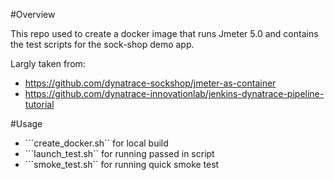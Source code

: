 #Overview

This repo used to create a docker image that runs Jmeter 5.0 and contains the test scripts for the sock-shop demo app.

Largly taken from:
* https://github.com/dynatrace-sockshop/jmeter-as-container
* https://github.com/dynatrace-innovationlab/jenkins-dynatrace-pipeline-tutorial

#Usage
* ```create_docker.sh`` for local build
* ```launch_test.sh`` for running passed in script
* ```smoke_test.sh`` for running quick smoke test

